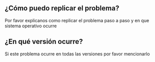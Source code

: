 ## ¿Cómo puedo replicar el problema?
Por favor explicanos como replicar el problema paso a paso y en que sistema operativo ocurre
## ¿En qué versión ocurre?
Si este problema ocurre en todas las versiones por favor mencionarlo
